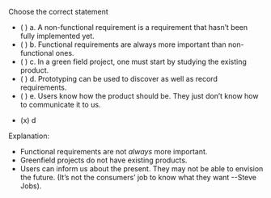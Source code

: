 <panel header="{{ icon_Q_A }} Choose the correct statement about requirements." expanded>

<panel header="%%{{ icon_prereq }}%% Prerequisites" minimized>
  <panel src="../../requirements/introduction/unit-inElsewhere-asFlat.md" boilerplate header="%%{{ icon_prereq }} Requirements: Introduction%%" />
  <panel src="../../requirements/nonFunctionalRequirements/unit-inElsewhere-asFlat.md" boilerplate header="%%{{ icon_prereq }} Requirements: Non-Functional Requirements%%" />
  <panel src="../../gatheringRequirements/prototyping/unit-inElsewhere-asFlat.md" boilerplate header="%%{{ icon_prereq }} Gathering Requirements: Prototyping%%" />
</panel>
<p/>

<question>
Choose the correct statement

- ( ) a. A non-functional requirement is a requirement that hasn’t been fully implemented yet.
- ( ) b. Functional requirements are always more important than non-functional ones.
- ( ) c. In a green field project, one must start by studying the existing product.
- ( ) d. Prototyping can be used to discover as well as record requirements.
- ( ) e. Users know how the product should be. They just don’t know how to communicate it to us.


<div slot="answer">

- (x) d

Explanation:

* Functional requirements are not *always* more important.
* Greenfield projects do not have existing products.
* Users can inform us about the present. They may not be able to envision the future. (It’s not the consumers’ job to know what they want --Steve Jobs).

</div>
</question>
</panel>
